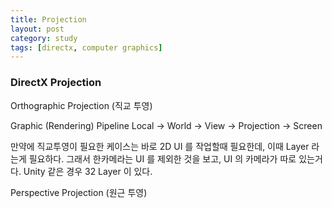 ```yaml
---
title: Projection
layout: post
category: study
tags: [directx, computer graphics]
---
```


### DirectX Projection

Orthographic Projection (직교 투영)

Graphic (Rendering) Pipeline
Local -> World -> View -> Projection -> Screen

만약에 직교투영이 필요한 케이스는 바로 2D UI 를 작업할때 필요한데, 이때 Layer 라는게 필요하다.
그래서 한카메라는 UI 를 제외한 것을 보고, UI 의 카메라가 따로 있는거다.
Unity 같은 경우 32 Layer 이 있다.


Perspective Projection (원근 투영)